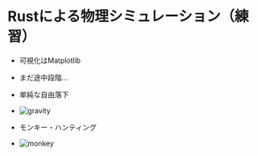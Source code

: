# Rustによる物理シミュレーション（練習）

- 可視化はMatplotlib
- まだ途中段階...

- 単純な自由落下
- ![gravity](https://github.com/user-attachments/assets/bb7712b5-8bbc-4a4f-81a1-6ddeac05138a)

- モンキー・ハンティング
- ![monkey](https://github.com/user-attachments/assets/8bafe7be-49c5-4b43-9a32-e4a8139fe9f6)



